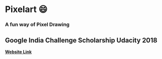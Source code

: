 # Pixelart :smile:
### A fun way of Pixel Drawing
## Google India Challenge Scholarship Udacity 2018 
<a href="http://masterkn48.me/pixelart/">**Website Link**</a>
